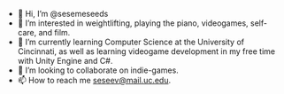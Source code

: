 - 👋 Hi, I’m @sesemeseeds
- 👀 I’m interested in weightlifting, playing the piano, videogames, self-care, and film.
- 🌱 I’m currently learning Computer Science at the University of Cincinnati, as well as learning videogame development in my free time with Unity Engine and C#.
- 💞️ I’m looking to collaborate on indie-games.
- 📫 How to reach me seseev@mail.uc.edu.

<!---
sesemeseeds/sesemeseeds is a ✨ special ✨ repository because its `README.md` (this file) appears on your GitHub profile.
You can click the Preview link to take a look at your changes.
--->

